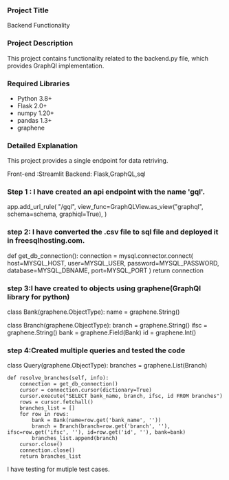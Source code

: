 
### Project Title
Backend Functionality

### Project Description
This project contains functionality related to the backend.py file, which provides GraphQl implementation.
### Required Libraries
* Python 3.8+
* Flask 2.0+
* numpy 1.20+
* pandas 1.3+
* graphene

### Detailed Explanation
This project provides a single endpoint for data retriving.

Front-end :Streamlit
Backend: Flask,GraphQL,sql

### Step 1 : I have created an api endpoint with the name 'gql'.
app.add_url_rule(
    "/gql",
    view_func=GraphQLView.as_view("graphql", schema=schema, graphiql=True),
)

### step 2: I have converted the .csv file to sql file and deployed it in freesqlhosting.com.
def get_db_connection():
    connection = mysql.connector.connect(
        host=MYSQL_HOST,
        user=MYSQL_USER,
        password=MYSQL_PASSWORD,
        database=MYSQL_DBNAME,
        port=MYSQL_PORT
    )
    return connection

### step 3:I have created to objects using graphene(GraphQl library for python)
class Bank(graphene.ObjectType):
    name = graphene.String()

class Branch(graphene.ObjectType):
    branch = graphene.String()
    ifsc = graphene.String()
    bank = graphene.Field(Bank)
    id = graphene.Int()
### step 4:Created multiple queries and tested the code
class Query(graphene.ObjectType):
    branches = graphene.List(Branch)

    def resolve_branches(self, info):
        connection = get_db_connection()
        cursor = connection.cursor(dictionary=True)
        cursor.execute("SELECT bank_name, branch, ifsc, id FROM branches")
        rows = cursor.fetchall()
        branches_list = []
        for row in rows:
            bank = Bank(name=row.get('bank_name', ''))
            branch = Branch(branch=row.get('branch', ''), ifsc=row.get('ifsc', ''), id=row.get('id', ''), bank=bank)
            branches_list.append(branch)
        cursor.close()
        connection.close()
        return branches_list

I have testing for mutiple test cases.

